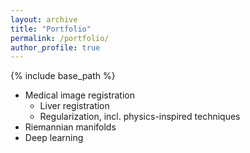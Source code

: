 ```yaml
---
layout: archive
title: "Portfolio"
permalink: /portfolio/
author_profile: true
---
```


{% include base_path %}


- Medical image registration
	- Liver registration
	- Regularization, incl. physics-inspired techniques
- Riemannian manifolds
- Deep learning 
